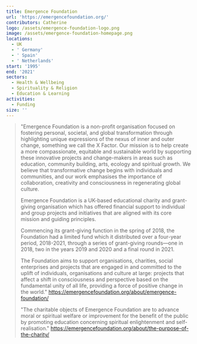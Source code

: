 ```yaml
---
title: Emergence Foundation
url: 'https://emergencefoundation.org/'
contributors: Catherine
logo: /assets/emergence-foundation-logo.png
image: /assets/emergence-foundation-homepage.png
locations:
  - UK
  - ' Germany'
  - ' Spain'
  - ' Netherlands'
start: '1995'
end: '2021'
sectors:
  - Health & Wellbeing
  - Spirituality & Religion
  - Education & Learning
activities:
  - Funding
size: ''
---
```

> "Emergence Foundation is a non-profit organisation focused on fostering personal, societal, and global transformation through highlighting unique expressions of the nexus of inner and outer change, something we call the X Factor. Our mission is to help create a more compassionate, equitable and sustainable world by supporting these innovative projects and change-makers in areas such as education, community building, arts, ecology and spiritual growth. We believe that transformative change begins with individuals and communities, and our work emphasises the importance of collaboration, creativity and consciousness in regenerating global culture.
> 
> Emergence Foundation is a UK-based educational charity and grant-giving organisation which has offered financial support to individual and group projects and initiatives that are aligned with its core mission and guiding principles.
> 
> Commencing its grant-giving function in the spring of 2018, the Foundation had a limited fund which it distributed over a four-year period, 2018-2021, through a series of grant-giving rounds—one in 2018, two in the years 2019 and 2020 and a final round in 2021.
> 
> The Foundation aims to support organisations, charities, social enterprises and projects that are engaged in and committed to the uplift of individuals, organisations and culture at large: projects that affect a shift in consciousness and perspective based on the fundamental unity of all life, providing a force of positive change in the world."
> https://emergencefoundation.org/about/emergence-foundation/ 
> 
> "The charitable objects of Emergence Foundation are to advance moral or spiritual welfare or improvement for the benefit of the public by promoting education concerning spiritual enlightenment and self-realisation."
> https://emergencefoundation.org/about/the-purpose-of-the-charity/ 
